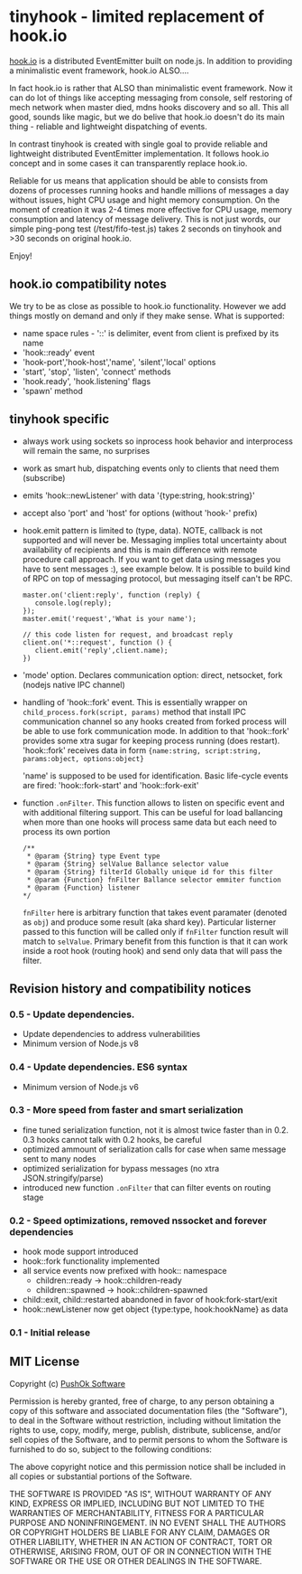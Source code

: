 # tinyhook - limited replacement of hook.io

[hook.io](https://github.com/hookio) is a distributed
EventEmitter built on node.js. In addition to providing a
minimalistic event framework, hook.io ALSO....

In fact hook.io is rather that ALSO than minimalistic event
framework. Now it can do lot of things like accepting messaging
from console, self restoring of mech network when master died,
mdns hooks discovery and so all. This all good, sounds like magic, but
we do belive that hook.io doesn't do its main thing - reliable and
lightweight dispatching of events.

In contrast tinyhook is created with single goal to provide reliable
and lightweight distributed EventEmitter implementation. It follows
hook.io concept and in some cases it can transparently replace hook.io.

Reliable for us means that application should be able to consists from
dozens of processes running hooks and handle millions of messages a day
without issues, hight CPU usage and hight memory consumption. On the
moment of creation it was 2-4 times more effective for CPU usage, memory
consumption and latency of message delivery. This is not just words, our
simple ping-pong test (/test/fifo-test.js) takes 2 seconds on tinyhook
and >30 seconds on original hook.io.

Enjoy!

## hook.io compatibility notes
We try to be as close as possible to hook.io functionality. However we add things
mostly on demand and only if they make sense. What is supported:

* name space rules - '::' is delimiter, event from client is prefixed by its name
* 'hook::ready' event
* 'hook-port','hook-host','name', 'silent','local' options
* 'start', 'stop', 'listen', 'connect' methods
* 'hook.ready', 'hook.listening' flags
* 'spawn' method

## tinyhook specific

* always work using sockets so inprocess hook behavior and interprocess will remain the same, no surprises
* work as smart hub, dispatching events only to clients that need them (subscribe)
* emits 'hook::newListener' with data '{type:string, hook:string}'
* accept also 'port' and 'host' for options (without 'hook-' prefix)

*  hook.emit pattern is limited to (type, data). NOTE, callback is not
supported and will never be. Messaging implies total uncertainty about
availability of recipients and this is main difference with remote
procedure call approach. If you want to get data using messages you have
to sent messages :), see example below. It is possible to build kind of
RPC on top of messaging protocol, but messaging itself can't be RPC.

    ```
    master.on('client:reply', function (reply) {
       console.log(reply);
    });
    master.emit('request','What is your name');

    // this code listen for request, and broadcast reply
    client.on('*::request', function () {
       client.emit('reply',client.name);
    })
    ```

* 'mode' option. Declares communication option: direct, netsocket, fork (nodejs
native IPC channel)

* handling of 'hook::fork' event. This is essentially wrapper on
`child_process.fork(script, params)` method that install IPC communication
channel so any hooks created from forked process will be able to use fork
communication mode. In addition to that 'hook::fork' provides some xtra sugar
for keeping process running (does restart). 'hook::fork' receives data in form
`{name:string, script:string, params:object, options:object}`

  'name' is supposed to be used for identification. Basic life-cycle events are fired:
  'hook::fork-start' and 'hook::fork-exit'

* function `.onFilter`. This function allows to listen on specific event and with additional filtering support. This can be useful for load ballancing when more than one hooks will process same data but each need to process its own portion
    ```
    /**
     * @param {String} type Event type
     * @param {String} selValue Ballance selector value
     * @param {String} filterId Globally unique id for this filter
     * @param {Function} fnFilter Ballance selector emmiter function
     * @param {Function} listener
    */
    ```
    `fnFilter` here is arbitrary function that takes event paramater (denoted as `obj`) and produce some result (aka shard key). Particular listerner passed to this function will be called only if `fnFilter` function result will match to `selValue`. Primary benefit from this function is that it can work inside a root hook (routing hook) and send only data that will pass the filter.

## Revision history and compatibility notices

### 0.5 - Update dependencies.

* Update dependencies to address vulnerabilities
* Minimum version of Node.js v8

### 0.4 - Update dependencies. ES6 syntax

* Minimum version of Node.js v6

### 0.3 - More speed from faster and smart serialization

* fine tuned serialization function, not it is almost twice faster than in 0.2. 0.3 hooks cannot talk with 0.2 hooks, be careful
* optimized ammount of serialization calls for case when same message sent to many nodes
* optimized serialization for bypass messages (no xtra JSON.stringify/parse)
* introduced new function `.onFilter` that can filter events on routing stage

### 0.2 - Speed optimizations, removed nssocket and forever dependencies

* hook mode support introduced
* hook::fork functionality implemented
* all service events now prefixed with hook:: namespace
   * children::ready -> hook::children-ready
   * children::spawned -> hook::children-spawned
* child::exit, child::restarted abandoned in favor of hook:fork-start/exit
* hook::newListener now get object {type:type, hook:hookName} as data

### 0.1 - Initial release

## MIT License

Copyright (c) [PushOk Software](http://www.pushok.com)

Permission is hereby granted, free of charge, to any person obtaining a copy of this software and associated documentation files (the "Software"), to deal in the Software without restriction, including without limitation the rights to use, copy, modify, merge, publish, distribute, sublicense, and/or sell copies of the Software, and to permit persons to whom the Software is furnished to do so, subject to the following conditions:

The above copyright notice and this permission notice shall be included in all copies or substantial portions of the Software.

THE SOFTWARE IS PROVIDED "AS IS", WITHOUT WARRANTY OF ANY KIND, EXPRESS OR IMPLIED, INCLUDING BUT NOT LIMITED TO THE WARRANTIES OF MERCHANTABILITY, FITNESS FOR A PARTICULAR PURPOSE AND NONINFRINGEMENT. IN NO EVENT SHALL THE AUTHORS OR COPYRIGHT HOLDERS BE LIABLE FOR ANY CLAIM, DAMAGES OR OTHER LIABILITY, WHETHER IN AN ACTION OF CONTRACT, TORT OR OTHERWISE, ARISING FROM, OUT OF OR IN CONNECTION WITH THE SOFTWARE OR THE USE OR OTHER DEALINGS IN THE SOFTWARE.
